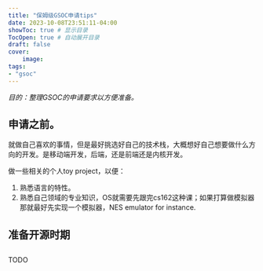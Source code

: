 ```yaml
---
title: "保姆级GSOC申请tips"
date: 2023-10-08T23:51:11-04:00
showToc: true # 显示目录
TocOpen: true # 自动展开目录
draft: false
cover:
    image: 
tags: 
- "gsoc"
---
```



*目的：整理GSOC的申请要求以方便准备。*

## 申请之前。
就做自己喜欢的事情，但是最好挑选好自己的技术栈，大概想好自己想要做什么方向的开发。是移动端开发，后端，还是前端还是内核开发。

做一些相关的个人toy project，以便：
1. 熟悉语言的特性。
2. 熟悉自己领域的专业知识，OS就需要先跟完cs162这种课；如果打算做模拟器那就最好先实现一个模拟器，NES emulator for instance. 

## 准备开源时期

## 
TODO 